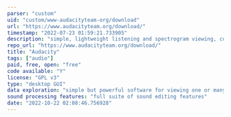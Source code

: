 ```yaml
---
parser: "custom"
uid: "custom/www-audacityteam-org/download"
url: "https://www.audacityteam.org/download/"
timestamp: "2022-07-23 01:59:21.733905"
description: "simple, lightweight listening and spectrogram viewing, comparison, and manipulation"
repo_url: "https://www.audacityteam.org/download/"
title: "Audacity"
tags: ["audio"]
paid, free, open: "free"
code available: "Y"
license: "GPL v3"
type: "desktop GUI"
data exploration: "simple but powerful software for viewing one or many recording waveforms or spectrograms at once"
sound processing features: "full suite of sound editing features"
date: "2022-10-22 02:08:46.756928"
---
```

